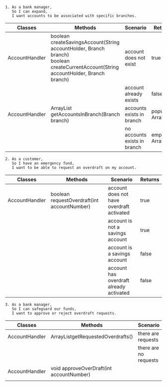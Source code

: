 ```
1. As a bank manager,
   So I can expand,
   I want accounts to be associated with specific branches.
```

| Classes        | Methods                                                                                                                                 | Scenario                     | Returns                     |
|----------------|-----------------------------------------------------------------------------------------------------------------------------------------|------------------------------|-----------------------------|
| AccountHandler | boolean createSavingsAccount(String accountHolder, Branch branch)<br/>boolean createCurrentAccount(String accountHolder, Branch branch) | account does not exist       | true                        |
|                |                                                                                                                                         | account already exists       | false                       |
| AccountHandler | ArrayList<String> getAccountsInBranch(Branch branch)                                                                                    | accounts exists in branch    | populated ArrayList<String> |
|                |                                                                                                                                         | no accounts exists in branch | empty ArrayList<String>     |

```
2. As a customer,
   So I have an emergency fund,
   I want to be able to request an overdraft on my account.
```

| Classes        | Methods                                     | Scenario                                  | Returns |
|----------------|---------------------------------------------|-------------------------------------------|---------|
| AccountHandler | boolean requestOverdraft(int accountNumber) | account does not have overdraft activated | true    |
|                |                                             | account is not a savings account          | true    |
|                |                                             | account is a savings account              | false   |
|                |                                             | account has overdraft already activated   | false   |
```
3. As a bank manager,
   So I can safeguard our funds,
   I want to approve or reject overdraft requests.
```

| Classes        | Methods                                   | Scenario              | Returns                     |
|----------------|-------------------------------------------|-----------------------|-----------------------------|
| AccountHandler | ArrayList<String>getRequestedOverdrafts() | there are requests    | populated ArrayList<String> |
|                |                                           | there are no requests | empty ArrayList<String>     |
| AccountHandler | void approveOverDraft(int accountNumber)  |                       |                             |
|                |                                           |                       |                             |
